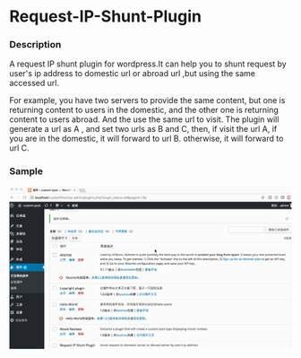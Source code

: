 # Request-IP-Shunt-Plugin
### Description

A request IP shunt plugin for wordpress.It can help you to shunt request by user's ip address to domestic url or abroad url ,but using the same accessed url.

For example, you have two servers to provide the same content, but one is returning content to users in the domestic, and the other one is returning content to users abroad. And the use the same url to visit. The plugin will generate a url as A , and set two urls as B and C, then, if visit the url A, if you are in the domestic, it will forward to url B. otherwise, it will forward to url C.



### Sample

![request-shunt-plugin](./request-shunt-plugin.gif)

